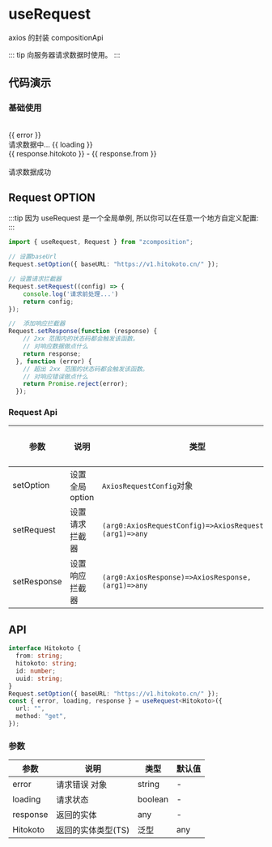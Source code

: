 # useRequest

axios 的封装 compositionApi

::: tip
向服务器请求数据时使用。
:::

## 代码演示

### 基础使用


<script setup lang="ts">
import { useRequest, Request } from "zcomposition";

interface Hitokoto {
  from: string;
  hitokoto: string;
  id: number;
  uuid: string;
}
// 设置baseUrl
Request.setOption({ baseURL: "https://v1.hitokoto.cn" });
// 设置请求拦截器
Request.setRequest((config) => {
  config.headers.common.token = sessionStorage.token;
  return config;
});
const { error, loading, response } = useRequest<Hitokoto>({
  url: "/",
  method: "get",
});
</script>

<div>
    <br/>
    <div v-if="error">{{ error }}</div>
    <div v-else-if="loading"> 请求数据中... {{ loading }}</div>
    <div v-else>
        <div>{{ response.hitokoto }} - {{ response.from }}</div>
        <br/>
        <div>请求数据成功</div>
    </div>
</div>


## Request OPTION

:::tip
因为 useRequest 是一个全局单例, 所以你可以在任意一个地方自定义配置:
:::


```typescript
import { useRequest, Request } from "zcomposition";

// 设置baseUrl
Request.setOption({ baseURL: "https://v1.hitokoto.cn/" });

// 设置请求拦截器
Request.setRequest((config) => {
    console.log('请求前处理...')
    return config;
});

//  添加响应拦截器
Request.setResponse(function (response) {
    // 2xx 范围内的状态码都会触发该函数。
    // 对响应数据做点什么
    return response;
  }, function (error) {
    // 超出 2xx 范围的状态码都会触发该函数。
    // 对响应错误做点什么
    return Promise.reject(error);
  });


```

### Request Api

| 参数      | 说明                      | 类型                   | 默认值 |
| -------   | ------------------------- | ---------------------- | ------ |
| setOption     | 设置全局option            | `AxiosRequestConfig`对象 | -                |
| setRequest   | 设置请求拦截器                | `(arg0:AxiosRequestConfig)=>AxiosRequestConfig,(arg1)=>any` | -     |
| setResponse   | 设置响应拦截器                | `(arg0:AxiosResponse)=>AxiosResponse,(arg1)=>any` | -     |



## API

```typescript
interface Hitokoto {
  from: string;
  hitokoto: string;
  id: number;
  uuid: string;
}
Request.setOption({ baseURL: "https://v1.hitokoto.cn/" });
const { error, loading, response } = useRequest<Hitokoto>({
  url: "",
  method: "get",
});
```

### 参数

| 参数      | 说明                      | 类型                   | 默认值 |
| -------   | ------------------------- | ---------------------- | ------ |
| error     | 请求错误 对象             | string | -                |
| loading   | 请求状态                  | boolean                 | -     |
| response   | 返回的实体                | any                 | -     |
| Hitokoto   | 返回的实体类型(TS)         | 泛型                 | any     |

